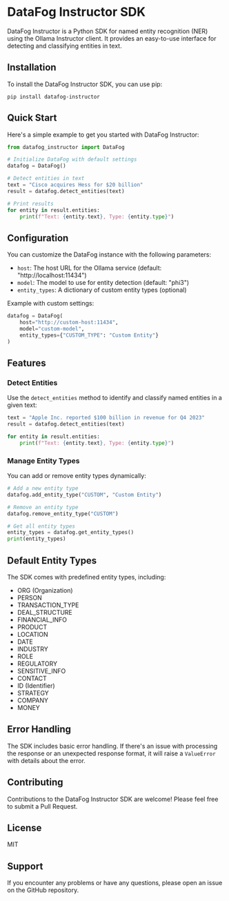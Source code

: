 # DataFog Instructor SDK

DataFog Instructor is a Python SDK for named entity recognition (NER) using the Ollama Instructor client. It provides an easy-to-use interface for detecting and classifying entities in text.

## Installation

To install the DataFog Instructor SDK, you can use pip:

```
pip install datafog-instructor
```

## Quick Start

Here's a simple example to get you started with DataFog Instructor:

```python
from datafog_instructor import DataFog

# Initialize DataFog with default settings
datafog = DataFog()

# Detect entities in text
text = "Cisco acquires Hess for $20 billion"
result = datafog.detect_entities(text)

# Print results
for entity in result.entities:
    print(f"Text: {entity.text}, Type: {entity.type}")
```

## Configuration

You can customize the DataFog instance with the following parameters:

- `host`: The host URL for the Ollama service (default: "http://localhost:11434")
- `model`: The model to use for entity detection (default: "phi3")
- `entity_types`: A dictionary of custom entity types (optional)

Example with custom settings:

```python
datafog = DataFog(
    host="http://custom-host:11434",
    model="custom-model",
    entity_types={"CUSTOM_TYPE": "Custom Entity"}
)
```

## Features

### Detect Entities

Use the `detect_entities` method to identify and classify named entities in a given text:

```python
text = "Apple Inc. reported $100 billion in revenue for Q4 2023"
result = datafog.detect_entities(text)

for entity in result.entities:
    print(f"Text: {entity.text}, Type: {entity.type}")
```

### Manage Entity Types

You can add or remove entity types dynamically:

```python
# Add a new entity type
datafog.add_entity_type("CUSTOM", "Custom Entity")

# Remove an entity type
datafog.remove_entity_type("CUSTOM")

# Get all entity types
entity_types = datafog.get_entity_types()
print(entity_types)
```

## Default Entity Types

The SDK comes with predefined entity types, including:

- ORG (Organization)
- PERSON
- TRANSACTION_TYPE
- DEAL_STRUCTURE
- FINANCIAL_INFO
- PRODUCT
- LOCATION
- DATE
- INDUSTRY
- ROLE
- REGULATORY
- SENSITIVE_INFO
- CONTACT
- ID (Identifier)
- STRATEGY
- COMPANY
- MONEY

## Error Handling

The SDK includes basic error handling. If there's an issue with processing the response or an unexpected response format, it will raise a `ValueError` with details about the error.

## Contributing

Contributions to the DataFog Instructor SDK are welcome! Please feel free to submit a Pull Request.

## License

MIT 

## Support

If you encounter any problems or have any questions, please open an issue on the GitHub repository.